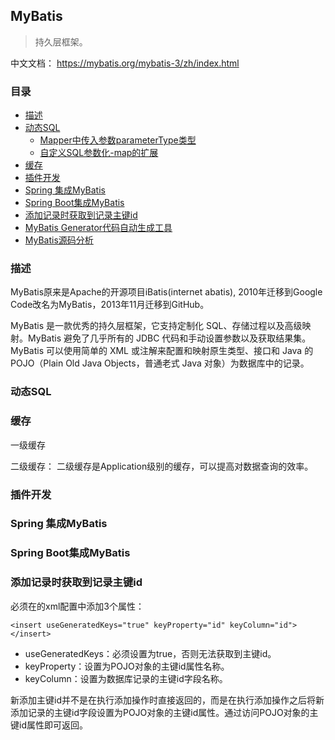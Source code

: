## MyBatis

> 持久层框架。	

中文文档： https://mybatis.org/mybatis-3/zh/index.html 

### 目录
- [描述](#描述)
- [动态SQL](#动态SQL)
    - [Mapper中传入参数parameterType类型](MyBatis-parameterType.md)
    - [自定义SQL参数化-map的扩展](MyBatis-parameterType.md#自定义SQL参数化)
- [缓存](#缓存)
- [插件开发](#插件开发)
- [Spring 集成MyBatis](#Spring-集成MyBatis)
- [Spring Boot集成MyBatis](#Spring-Boot集成MyBatis)
- [添加记录时获取到记录主键id](#添加记录时获取到记录主键id)
- [MyBatis Generator代码自动生成工具](Mybatis-Generator.md)
- [MyBatis源码分析](MyBatis-Code.md)

### 描述

MyBatis原来是Apache的开源项目iBatis(internet abatis), 2010年迁移到Google Code改名为MyBatis，2013年11月迁移到GitHub。
	
MyBatis 是一款优秀的持久层框架，它支持定制化 SQL、存储过程以及高级映射。MyBatis 避免了几乎所有的 JDBC 代码和手动设置参数以及获取结果集。MyBatis 可以使用简单的 XML 或注解来配置和映射原生类型、接口和 Java 的 POJO（Plain Old Java Objects，普通老式 Java 对象）为数据库中的记录。

### 动态SQL

### 缓存

一级缓存

二级缓存： 二级缓存是Application级别的缓存，可以提高对数据查询的效率。

### 插件开发

### Spring 集成MyBatis

### Spring Boot集成MyBatis

### 添加记录时获取到记录主键id

必须在<insert>的xml配置中添加3个属性：
```text
<insert useGeneratedKeys="true" keyProperty="id" keyColumn="id"></insert>
```
- useGeneratedKeys：必须设置为true，否则无法获取到主键id。
- keyProperty：设置为POJO对象的主键id属性名称。
- keyColumn：设置为数据库记录的主键id字段名称。

新添加主键id并不是在执行添加操作时直接返回的，而是在执行添加操作之后将新添加记录的主键id字段设置为POJO对象的主键id属性。通过访问POJO对象的主键id属性即可返回。
